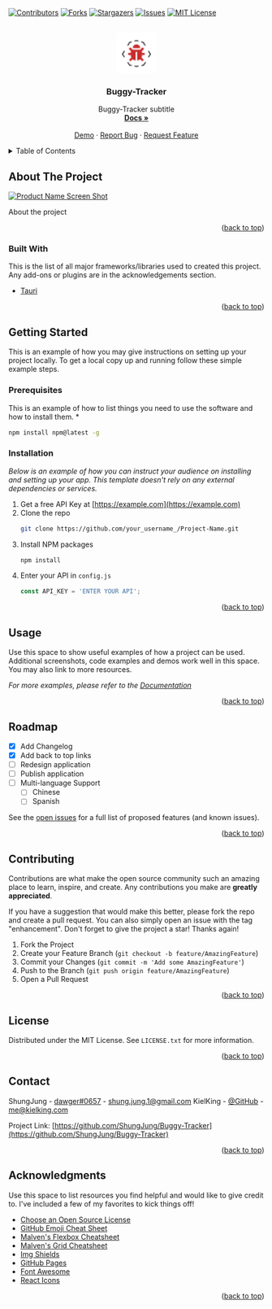 <div id="top"></div>

[![Contributors][contributors-shield]][contributors-url]
[![Forks][forks-shield]][forks-url]
[![Stargazers][stars-shield]][stars-url]
[![Issues][issues-shield]][issues-url]
[![MIT License][license-shield]][license-url]

<br />
<div align="center">
  <a href="https://github.com/ShungJung/Buggy-Tracker">
    <img src="images/BuggyLogo.png" alt="Logo" width="80" height="80">
  </a>

  <h3 align="center">Buggy-Tracker</h3>

  <p align="center">
    Buggy-Tracker subtitle
    <br />
    <a href="https://github.com/ShungJung/Buggy-Tracker"><strong>Docs »</strong></a>
    <br />
    <br />
    <a href="https://github.com/ShungJung/Buggy-Tracker">Demo</a>
    ·
    <a href="https://github.com/ShungJung/Buggy-Tracker/issues">Report Bug</a>
    ·
    <a href="https://github.com/ShungJung/Buggy-Tracker/issues">Request Feature</a>
  </p>
</div>

<details>
  <summary>Table of Contents</summary>
  <ol>
    <li>
      <a href="#about-the-project">About The Project</a>
      <ul>
        <li><a href="#built-with">Built With</a></li>
      </ul>
    </li>
    <li>
      <a href="#getting-started">Getting Started</a>
      <ul>
        <li><a href="#prerequisites">Prerequisites</a></li>
        <li><a href="#installation">Installation</a></li>
      </ul>
    </li>
    <li><a href="#usage">Usage</a></li>
    <li><a href="#roadmap">Roadmap</a></li>
    <li><a href="#contributing">Contributing</a></li>
    <li><a href="#license">License</a></li>
    <li><a href="#contact">Contact</a></li>
    <li><a href="#acknowledgments">Acknowledgments</a></li>
  </ol>
</details>



## About The Project

[![Product Name Screen Shot][product-screenshot]](https://google.com)

About the project

<p align="right">(<a href="#top">back to top</a>)</p>



### Built With
This is the list of all major frameworks/libraries used to created this project. Any add-ons or plugins are in the acknowledgements section.

* [Tauri](https://tauri.studio/)

<p align="right">(<a href="#top">back to top</a>)</p>



## Getting Started

This is an example of how you may give instructions on setting up your project locally.
To get a local copy up and running follow these simple example steps.

### Prerequisites

This is an example of how to list things you need to use the software and how to install them.
* 
  ```sh
  npm install npm@latest -g
  ```

### Installation

_Below is an example of how you can instruct your audience on installing and setting up your app. This template doesn't rely on any external dependencies or services._

1. Get a free API Key at [https://example.com](https://example.com)
2. Clone the repo
   ```sh
   git clone https://github.com/your_username_/Project-Name.git
   ```
3. Install NPM packages
   ```sh
   npm install
   ```
4. Enter your API in `config.js`
   ```js
   const API_KEY = 'ENTER YOUR API';
   ```

<p align="right">(<a href="#top">back to top</a>)</p>


## Usage

Use this space to show useful examples of how a project can be used. Additional screenshots, code examples and demos work well in this space. You may also link to more resources.

_For more examples, please refer to the [Documentation](https://google.com)_

<p align="right">(<a href="#top">back to top</a>)</p>


## Roadmap

- [x] Add Changelog
- [x] Add back to top links
- [ ] Redesign application
- [ ] Publish application
- [ ] Multi-language Support
    - [ ] Chinese
    - [ ] Spanish

See the [open issues](https://github.com/ShungJung/Buggy-Tracker/issues) for a full list of proposed features (and known issues).

<p align="right">(<a href="#top">back to top</a>)</p>


## Contributing

Contributions are what make the open source community such an amazing place to learn, inspire, and create. Any contributions you make are **greatly appreciated**.

If you have a suggestion that would make this better, please fork the repo and create a pull request. You can also simply open an issue with the tag "enhancement".
Don't forget to give the project a star! Thanks again!

1. Fork the Project
2. Create your Feature Branch (`git checkout -b feature/AmazingFeature`)
3. Commit your Changes (`git commit -m 'Add some AmazingFeature'`)
4. Push to the Branch (`git push origin feature/AmazingFeature`)
5. Open a Pull Request

<p align="right">(<a href="#top">back to top</a>)</p>


## License

Distributed under the MIT License. See `LICENSE.txt` for more information.

<p align="right">(<a href="#top">back to top</a>)</p>


## Contact

ShungJung - [dawger#0657](https://discord.com) - shung.jung.1@gmail.com
KielKing - [@GitHub](https://github.com/KielKing) - me@kielking.com

Project Link: [https://github.com/ShungJung/Buggy-Tracker](https://github.com/ShungJung/Buggy-Tracker)

<p align="right">(<a href="#top">back to top</a>)</p>


## Acknowledgments

Use this space to list resources you find helpful and would like to give credit to. I've included a few of my favorites to kick things off!

* [Choose an Open Source License](https://choosealicense.com)
* [GitHub Emoji Cheat Sheet](https://www.webpagefx.com/tools/emoji-cheat-sheet)
* [Malven's Flexbox Cheatsheet](https://flexbox.malven.co/)
* [Malven's Grid Cheatsheet](https://grid.malven.co/)
* [Img Shields](https://shields.io)
* [GitHub Pages](https://pages.github.com)
* [Font Awesome](https://fontawesome.com)
* [React Icons](https://react-icons.github.io/react-icons/search)

<p align="right">(<a href="#top">back to top</a>)</p>


[contributors-shield]: https://img.shields.io/github/contributors/ShungJung/Buggy-Tracker.svg?style=for-the-badge
[contributors-url]: https://github.com/ShungJung/Buggy-Tracker/graphs/contributors
[forks-shield]: https://img.shields.io/github/forks/ShungJung/Buggy-Tracker.svg?style=for-the-badge
[forks-url]: https://github.com/ShungJung/Buggy-Tracker/network/members
[stars-shield]: https://img.shields.io/github/stars/ShungJung/Buggy-Tracker.svg?style=for-the-badge
[stars-url]: https://github.com/ShungJung/Buggy-Tracker/stargazers
[issues-shield]: https://img.shields.io/github/issues/ShungJung/Buggy-Tracker.svg?style=for-the-badge
[issues-url]: https://github.com/ShungJung/Buggy-Tracker/issues
[license-shield]: https://img.shields.io/github/license/ShungJung/Buggy-Tracker.svg?style=for-the-badge
[license-url]: https://github.com/ShungJung/Buggy-Tracker/blob/master/LICENSE.txt
[product-screenshot]: images/screenshot.png
